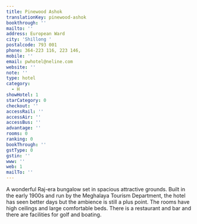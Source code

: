 ```yaml
---
title: Pinewood Ashok
translationKey: pinewood-ashok
bookthrough: ''
mailto: ''
address: European Ward
city: 'Shillong '
postalcode: 793 001
phone: 364-223 116, 223 146,
mobile: ''
email: pwhotel@neline.com
website: ''
note: ''
type: hotel
category:
  - H
showHotel: 1
starCategory: 0
checkout: ''
accessRail: ''
accessAir: ''
accessBus: ''
advantage: ''
rooms: 0
ranking: 0
bookThrough: ''
gstType: 0
gstin: ''
www: ''
web: 1
mailTo: ''
---
```







A wonderful Raj-era bungalow set in spacious attractive grounds.  Built in the early 1900s and run by the Meghalaya Tourism Department, the hotel has seen better days but the ambience is still a plus point. The rooms have high ceilings and large comfortable beds. There is a  restaurant and bar and there are facilities for golf and boating.